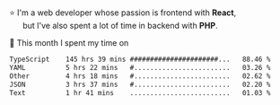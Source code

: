 ⭐ I'm a web developer whose passion is frontend with <b>React</b>,<br/>
&nbsp; &nbsp; &nbsp; but I've also spent a lot of time in backend with <b>PHP</b>.

📅 This month I spent my time on

<!--START_SECTION:waka-->

```txt
TypeScript    145 hrs 39 mins ######################...   88.46 %
YAML          5 hrs 22 mins   #........................   03.26 %
Other         4 hrs 18 mins   #........................   02.62 %
JSON          3 hrs 37 mins   #........................   02.20 %
Text          1 hr 41 mins    .........................   01.03 %
```

<!--END_SECTION:waka-->
